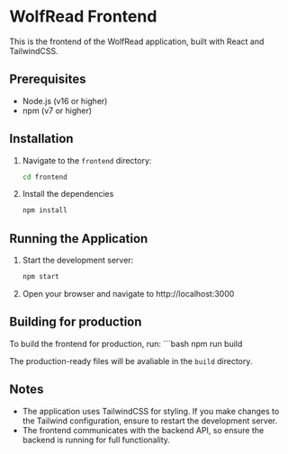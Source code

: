 # WolfRead Frontend

This is the frontend of the WolfRead application, built with React and TailwindCSS.

## Prerequisites

- Node.js (v16 or higher)
- npm (v7 or higher)

## Installation

1. Navigate to the `frontend` directory:
   ```bash
   cd frontend

2. Install the dependencies
    ```bash
    npm install

## Running the Application

1. Start the development server:
    ```bash
    npm start

2. Open your browser and navigate to http://localhost:3000

## Building for production

To build the frontend for production, run:
    ```bash
    npm run build

The production-ready files will be avaliable in the `build` directory.

## Notes

- The application uses TailwindCSS for styling. If you make changes to the Tailwind configuration, ensure to restart the development server.
- The frontend communicates with the backend API, so ensure the backend is running for full functionality.